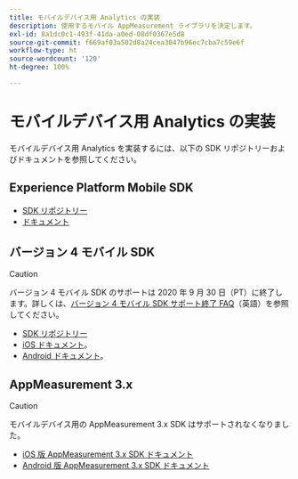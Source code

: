 ```yaml
---
title: モバイルデバイス用 Analytics の実装
description: 使用するモバイル AppMeasurement ライブラリを決定します。
exl-id: 8a1dc0c1-493f-41da-a0ed-08df0367e5d8
source-git-commit: f669af03a502d8a24cea3047b96ec7cba7c59e6f
workflow-type: ht
source-wordcount: '120'
ht-degree: 100%

---
```


# モバイルデバイス用 Analytics の実装

モバイルデバイス用 Analytics を実装するには、以下の SDK リポジトリーおよびドキュメントを参照してください。

## Experience Platform Mobile SDK

* [SDK リポジトリー](https://github.com/Adobe-Marketing-Cloud/aep-sdks-documentation)
* [ドキュメント](https://aep-sdks.gitbook.io/docs/)

## バージョン 4 モバイル SDK

>[!CAUTION]
>
>バージョン 4 モバイル SDK のサポートは 2020 年 9 月 30 日（PT）に終了します。詳しくは、[バージョン 4 モバイル SDK サポート終了 FAQ](https://aep-sdks.gitbook.io/docs/version-4-sdk-end-of-support-faq)（英語）を参照してください。

* [SDK リポジトリー](https://github.com/Adobe-Marketing-Cloud/mobile-services/tree/master/sdks)
* [iOS ドキュメント](https://experienceleague.adobe.com/docs/mobile-services/ios/overview.html?lang=ja)。
* [Android ドキュメント](https://experienceleague.adobe.com/docs/mobile-services/android/overview.html?lang=ja)。

## AppMeasurement 3.x

>[!CAUTION]
>
> モバイルデバイス用の AppMeasurement 3.x SDK はサポートされなくなりました。

* [iOS 版 AppMeasurement 3.x SDK ドキュメント](../../assets/adobe_mobile_ios_3x.pdf)
* [Android 版 AppMeasurement 3.x SDK ドキュメント](../../assets/android_3x.pdf)
